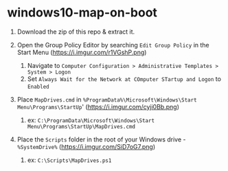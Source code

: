 # windows10-map-on-boot

1. Download the zip of this repo & extract it.

1. Open the Group Policy Editor by searching `Edit Group Policy` in the Start Menu (https://i.imgur.com/r1VGshP.png)
   1. Navigate to `Computer Configuration > Administrative Templates > System > Logon`
   1. Set `Always Wait for the Network at COmputer STartup and Logon` to `Enabled`

1. Place `MapDrives.cmd` in `%ProgramData%\Microsoft\Windows\Start Menu\Programs\StartUp`' (https://i.imgur.com/cyji0Bb.png)
   1. ex: `C:\ProgramData\Microsoft\Windows\Start Menu\Programs\StartUp\MapDrives.cmd`


1. Place the `Scripts` folder in the root of your Windows drive - `%SystemDrive%` (https://i.imgur.com/SiD7oG7.png)
   1. ex: `C:\Scripts\MapDrives.ps1`
